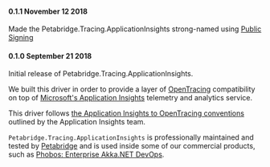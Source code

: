 #### 0.1.1 November 12 2018 ####
Made the Petabridge.Tracing.ApplicationInsights strong-named using [Public Signing](https://github.com/dotnet/corefx/blob/master/Documentation/project-docs/public-signing.md#public-signing)

#### 0.1.0 September 21 2018 ####
Initial release of Petabridge.Tracing.ApplicationInsights.

We built this driver in order to provide a layer of [OpenTracing](http://opentracing.io/) compatibility on top of [Microsoft's Application Insights](https://azure.microsoft.com/en-us/services/application-insights/) telemetry and analytics service.

This driver follows [the Application Insights to OpenTracing conventions](https://docs.microsoft.com/en-us/azure/application-insights/application-insights-correlation#open-tracing-and-application-insights) outlined by the Application Insights team.

`Petabridge.Tracing.ApplicationInsights` is professionally maintained and tested by [Petabridge](http://petabridge.com/) and is used inside some of our commercial products, such as [Phobos: Enterprise Akka.NET DevOps](https://phobos.petabridge.com/).